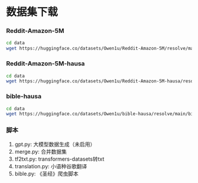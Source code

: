 # 数据集下载

### Reddit-Amazon-5M
```bash
cd data
wget https://huggingface.co/datasets/Owen1u/Reddit-Amazon-5M/resolve/main/reddit-amazon-5m.txt
```

### Reddit-Amazon-5M-hausa
```bash
cd data
wget https://huggingface.co/datasets/Owen1u/Reddit-Amazon-5M-hausa/resolve/main/reddit-amazon-5m-hausa.txt
```

### bible-hausa
```bash
cd data
wget https://huggingface.co/datasets/Owen1u/bible-hausa/resolve/main/bible-hausa.txt
```

### 脚本
1. gpt.py: 大模型数据生成（未启用）
2. merge.py: 合并数据集
3. tf2txt.py: transformers-datasets转txt
4. translation.py: 小语种谷歌翻译
5. bible.py: 《圣经》爬虫脚本